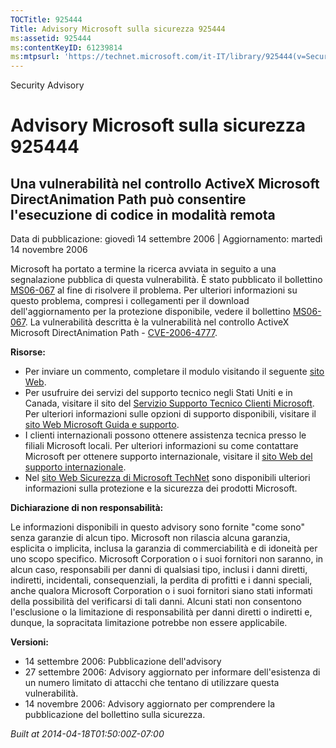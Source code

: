 ```yaml
---
TOCTitle: 925444
Title: Advisory Microsoft sulla sicurezza 925444
ms:assetid: 925444
ms:contentKeyID: 61239814
ms:mtpsurl: 'https://technet.microsoft.com/it-IT/library/925444(v=Security.10)'
---
```


Security Advisory

Advisory Microsoft sulla sicurezza 925444
=========================================

Una vulnerabilità nel controllo ActiveX Microsoft DirectAnimation Path può consentire l'esecuzione di codice in modalità remota
-------------------------------------------------------------------------------------------------------------------------------

Data di pubblicazione: giovedì 14 settembre 2006 | Aggiornamento: martedì 14 novembre 2006

Microsoft ha portato a termine la ricerca avviata in seguito a una segnalazione pubblica di questa vulnerabilità. È stato pubblicato il bollettino [MS06-067](http://technet.microsoft.com/security/bulletin/ms06-067) al fine di risolvere il problema. Per ulteriori informazioni su questo problema, compresi i collegamenti per il download dell'aggiornamento per la protezione disponibile, vedere il bollettino [MS06-067](http://technet.microsoft.com/security/bulletin/ms06-067). La vulnerabilità descritta è la vulnerabilità nel controllo ActiveX Microsoft DirectAnimation Path - [CVE-2006-4777](http://www.cve.mitre.org/cgi-bin/cvename.cgi?name=cve-2006-4777).

**Risorse:**

-   Per inviare un commento, completare il modulo visitando il seguente [sito Web](https://support.microsoft.com/common/survey.aspx?scid=sw;en;1257&amp;showpage=1&amp;ws=technet&amp;sd=tech).
-   Per usufruire dei servizi del supporto tecnico negli Stati Uniti e in Canada, visitare il sito del [Servizio Supporto Tecnico Clienti Microsoft](http://go.microsoft.com/fwlink/?linkid=21131). Per ulteriori informazioni sulle opzioni di supporto disponibili, visitare il [sito Web Microsoft Guida e supporto](http://support.microsoft.com/).
-   I clienti internazionali possono ottenere assistenza tecnica presso le filiali Microsoft locali. Per ulteriori informazioni su come contattare Microsoft per ottenere supporto internazionale, visitare il [sito Web del supporto internazionale](http://go.microsoft.com/fwlink/?linkid=21155).
-   Nel [sito Web Sicurezza di Microsoft TechNet](http://www.microsoft.com/italy/technet/security/default.mspx) sono disponibili ulteriori informazioni sulla protezione e la sicurezza dei prodotti Microsoft.

**Dichiarazione di non responsabilità:**

Le informazioni disponibili in questo advisory sono fornite "come sono" senza garanzie di alcun tipo. Microsoft non rilascia alcuna garanzia, esplicita o implicita, inclusa la garanzia di commerciabilità e di idoneità per uno scopo specifico. Microsoft Corporation o i suoi fornitori non saranno, in alcun caso, responsabili per danni di qualsiasi tipo, inclusi i danni diretti, indiretti, incidentali, consequenziali, la perdita di profitti e i danni speciali, anche qualora Microsoft Corporation o i suoi fornitori siano stati informati della possibilità del verificarsi di tali danni. Alcuni stati non consentono l'esclusione o la limitazione di responsabilità per danni diretti o indiretti e, dunque, la sopracitata limitazione potrebbe non essere applicabile.

**Versioni:**

-   14 settembre 2006: Pubblicazione dell'advisory
-   27 settembre 2006: Advisory aggiornato per informare dell'esistenza di un numero limitato di attacchi che tentano di utilizzare questa vulnerabilità.
-   14 novembre 2006: Advisory aggiornato per comprendere la pubblicazione del bollettino sulla sicurezza.

*Built at 2014-04-18T01:50:00Z-07:00*
